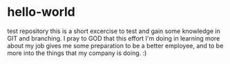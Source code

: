 # hello-world
test repository
this is a short excercise to test and gain some knowledge in GIT and branching.
I pray to GOD that this effort I'm doing in learning more about my job gives me some preparation to be a better employee, and to be more into the things that my company is doing. :)
